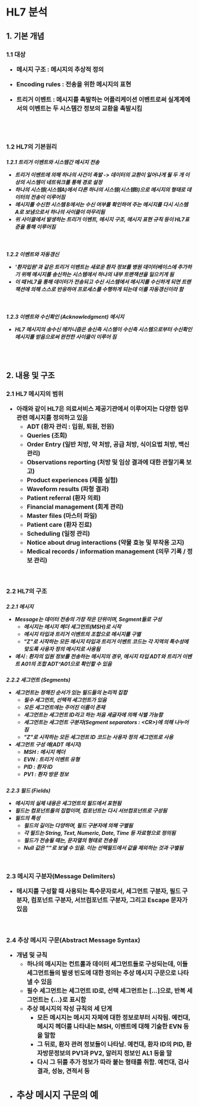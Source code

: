 <h1/> HL7 분석

<h2/> 1. 기본 개념

<h3/> 1.1 대상

- 메시지 구조 : 메시지의 추상적 정의

- Encoding rules :  전송을 위한 메시지의 표현

- 트리거 이벤트 : 메시지를 촉발하는 어플리케이션 이벤트로써 실계계에서의 이벤트는 두 시스템간 정보의 교환을 촉발시킴

  <br/>

  <br/>

<h3/> 1.2 HL7의 기본원리

<h5/> 1.2.1 트리거 이벤트와 시스템간 메시지 전송

- 트리거 이벤트에 의해 하나의 사건이 촉발 -> 데이터의 교환이 일어나게 될 두 개 이상의 시스템이 네트워크를 통해 경로 설정
- 하나의 시스템(시스템A)에서 다른 하나의 시스템(시스템B)으로 메시지의 형태로 데이터의 전송이 이루어짐
- 메시지를 수신한 시스템 B에서는 수신 여부를 확인하여 주는 메시지를 다시 시스템 A로 보냄으로서 하나의 사이클이 마무리됨
- 위 사이클에서 발생하는 트리거 이벤트, 메시지 구조, 메시지 표현 규칙 등이 HL7표준을 통해 이루어짐

<br/>

<h5/> 1.2.2 이벤트와 자동갱신

- '환자입원'과 같은 트리거 이벤트는 새로운 환자 정보를 병원 데이터베이스에 추가하기 위해 메시지를 송신하는 시스템에서 하나의 내부 트랜잭션을 일으키게 됨
- 이 때 HL7을 통해 데이터가 전송되고 수신 시스템에서 메시지를 수신하게 되면 트랜잭션에 의해 스스로 반응하여 프로세스를 수행하게 되는데 이를 자동갱신이라 함

<br/>

<h5/> 1.2.3 이벤트와 수신확인 (Acknowledgment) 메시지

- HL7 메시지의 송수신 메카니즘은 송신측 시스템이 수신측 시스템으로부터 수신확인 메시지를 받음으로써 완전한 사이클이 이루어 짐

<br/>

<br/>

<h2/> 2. 내용 및 구조

<h3/> 2.1 HL7 메시지의 범위

- 아래와 같이 HL7은 의료서비스 제공기관에서 이루어지는 다양한 업무 관련 메시지를 정의하고 있음
  - ADT (환자 관리 : 입원, 퇴원, 전원)
  - Queries (조회)
  - Order Entry (일반 처방, 약 처방, 공급 처방, 식이요법 처방, 백신 관리)
  - Observations reporting (처방 및 임상 결과에 대한 관찰기록 보고)
  - Product experiences (제품 실험)
  - Waveform results (파형 결과)
  - Patient referral (환자 의뢰)
  - Financial management (회계 관리)
  - Master files (마스터 파일)
  - Patient care (환자 진료)
  - Scheduling (일정 관리)
  - Notice about drug interactions (약물 효능 및 부작용 고지)
  - Medical records / information management (의무 기록 / 정보 관리)

<br/>

<h3/> 2.2 HL7의 구조

<h5/> 2.2.1 메시지

- Message는 데이터 전송의 가장 작은 단위이며, Segment들로 구성
  - 메시지는 메시지 헤더 세그먼트(MSH)로 시작
  - 메시지 타입과 트리거 이벤트의 조합으로 메시지를 구별
  - "Z"로 시작하는 모든 메시지 타입과 트리거 이벤트 코드는 각 지역의 특수성에 맞도록 사용자 정의 메시지로 사용됨
- 예시 : 환자의 입원 정보를 전송하는 메시지의 경우, 메시지 타입 ADT와 트리거 이벤트 A01의 조합 ADT^A01으로 확인할 수 있음

<h5/> 2.2.2 세그먼트 (Segments)

- 세그먼트는 정해진 순서가 있는 필드들의 논리적 집합
  - 필수 세그먼트, 선택적 세그먼트가 있음
  - 모든 세그먼트에는 주어진 이름이 존재
  - 세그먼트는 세그먼트 ID라고 하는 처음 세글자에 의해 식별 가능함
  - 세그먼트는 세그먼트 구분자(Segment separators : \<CR>)에 의해 나누어짐
  - "Z"로 시작하는 모든 세그먼트 ID 코드는 사용자 정의 세그먼트로 사용
- 세그먼트 구성 예(ADT 메시지)
  - MSH : 메시지 헤더
  - EVN : 트리거 이벤트 유형
  - PID : 환자 ID
  - PV1 : 환자 방문 정보

<h5/> 2.2.3 필드 (Fields)

- 메시지의 실제 내용은 세그먼트의 필드에서 표현됨
- 필드는 컴포넌트들의 집합이며, 컴포넌트는 다시 서브컴포넌트로 구성됨
- 필드의 특성
  - 필드의 길이는 다양하며, 필드 구분자에 의해 구별됨
  - 각 필드는 String, Text, Numeric, Date, Time 등 자료형으로 정의됨
  - 필드가 전송될 때는, 문자열의 형태로 전송됨
  - Null 값은 ""로 보낼 수 있음. 이는 선택필드에서 값을 제외하는 것과 구별됨

<br/>

<h3/> 2.3 메시지 구분자(Message Delimiters)

- 메시지를 구성할 때 사용되는 특수문자로서, 세그먼트 구분자, 필드 구분자, 컴포넌트 구분자, 서브컴포넌트 구분자, 그리고 Escape 문자가 있음


<br/>

<h3/> 2.4 추상 메시지 구문(Abstract Message Syntax)

- 개념 및 규칙
  - 하나의 메시지는 컨트롤과 데이터 세그먼트들로 구성되는데, 이들 세그먼트들의 발생 빈도에 대한 정의는 추상 메시지 구문으로 나타낼 수 있음
  - 필수 세그먼트는 세그먼트 ID로, 선택 세그먼트는 [...]으로, 반복 세그먼트는 {...}로 표시함
  - 추상 메시지의 작성 규칙의 세 단계
    - 모든 메시지는 메시지 자체에 대한 정보로부터 시작됨. 예컨대, 메시지 헤더를 나타내는 MSH, 이벤트에 대해 기술한 EVN 등을 말함
    - 그 뒤로, 환자 관려 정보들이 나타남. 예컨대, 환자 ID의 PID, 환자방문정보의 PV1과 PV2, 알러지 정보인 AL1 등을 말
    - 다시 그 뒤를 추가 정보가 따라 붙는 형태를 취함. 예컨대, 검사결과, 성능, 견적서 등
- 추상 메시지 구문의 예
  - 